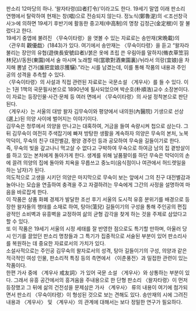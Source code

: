 판소리 12마당의 하나. ‘왈자타령(曰者打令)’이라고도 한다. 19세기 말엽 이래 판소리 연행에서 탈락하여 현재는 창(唱)으로 전승되지
않는다. 정노식(鄭魯湜)의 ≪조선창극사≫에 의하면 19세기 후반기에 활동한 중고제(中高制)의 명창 김정근(金定根)이 잘 불렀다고 한다.  
19세기 중엽에 불려진 〈무숙이타령〉을 엿볼 수 있는 자료로는 송만재(宋晩載)의 〈관우희 觀優戱〉(1843)가 있다. 여기에서 송만재는
〈무숙이타령〉을 듣고 “왈자라 불리는 장안의 유협(遊俠長安號曰者)/붉은 옷에 초립 쓴 우림아를 말하지(脩衣草笠羽林兒)//동원(東園)에서 술
마시며 노래할 때(當歌對酒東園裏)/뉘라서 의랑(宜娘)을 차지해 뽐낼 건가(誰把宜娘示獲驪).”라는 시를 남겼는데, 이를 통해 작품의 내용과
주인공의 성격을 추측할 수 있다.  
〈무숙이타령〉의 사설과 직접 관련된 자료로는 국문소설 〈게우사〉를 들 수 있다. 이는 1권 1책의 국문필사본으로 1890년에 필사되었으며
박순호(朴順浩)교수 소장본이다. 이 자료는 등장인물·사건·문체 등 여러 면에서 〈무숙이타령〉의 사설 정착본으로 판단된다.  
〈게우사〉는 서울의 대방 왈자 김무숙이와 평양에서 내의원(內醫院) 기생으로 선상(選上)된 의양 사이에 벌어지는 이야기이다.  
김무숙은 청루에서 의양을 만나고는 대혹하여, 거금을 들여 속량시켜 첩으로 삼는다. 그 뒤 김무숙이 여전히 주색잡기에 빠져 방탕한 생활을
계속하자 의양은 무숙의 본처, 노복 막덕이, 무숙의 친구 대전별감, 평양 경주인 등과 공모하여 무숙을 길들이기로 한다.  
즉, 무숙의 빚을 갚고나니 먹고살 수 없다고 구박하여 무숙으로 하여금 남의 집 곁방살이를 하고 있는 본처에게 돌아가게 한다. 생계를 위해
날품팔이를 하던 무숙은 막덕이의 손에 끌려 의양의 집에 돌아와 치욕을 무릅쓰고 중노미(음식점이나 여관에서 허드렛일을 하는 남자)가 된다.  
의도적으로 고생을 시키던 의양은 마지막으로 무숙이 보는 앞에서 그의 친구 대전별감과 놀아나는 모습을 연출하여 충격을 주고 자결하려는 무숙에게
그간의 사정을 설명하여 마음을 바로잡게 한다.  
이 작품은 상품 화폐 경제가 발달한 조선 후기 서울의 도시적 유흥 분위기를 배경으로 등장한 왈자들의 행태를 소재로 하여, 탕아(蕩兒)
길들이기의 구성을 통해 주인공의 편집광적인 소비벽과 유흥벽을 교정하여 삶의 균형 감각을 찾게 하는 것을 주제로 삼았다고 할 수 있다.  
또 이 작품은 19세기 서울의 시정 세태를 잘 반영한 점으로도 특기할 만하며, 아울러 당시 인기를 끌었던 판소리 명창들과 그 특기가
집중적으로 서술된 부분이 있어 판소리사를 복원하는 데 중요한 자료로서의 가치가 있다.  
소설사적으로는 주인공 김무숙의 왈자로서의 성격, 탕아 길들이기의 구성, 의양과 같은 적극적인 여성 인물, 판소리적 특징 등의 측면에서
〈이춘풍전〉과 밀접한 관련이 있는 작품이다.  
한편 가사 중에 〈계우사 戒友詞〉가 있어 국문 소설 〈게우사〉와 상통하는 부분이 있다. 그래서 유흥 공간에서의 흥겨움을 주내용으로 한 단형
판소리 〈왈자타령〉이 먼저 등장했고 그 뒤에 삶의 건전성을 문제삼은 가사 〈계우사〉 류의 내용이 여기에 첨가되면서 판소리 〈무숙이타령〉이
형성된 것으로 보는 견해도 있다. 송만재의 시에 그려진 내용과 〈게우사〉 및 〈계우사〉의 관계에 대해서는 보다 정밀한 연구가 필요하다.

